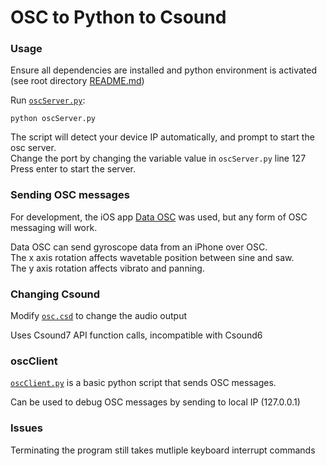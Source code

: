 # OSC to Python to Csound

### Usage
Ensure all dependencies are installed and python environment is activated (see root directory [README.md](../../README.md))

Run [`oscServer.py`](oscServer.py):  
```
python oscServer.py
```

The script will detect your device IP automatically, and prompt to start the osc server.  
Change the port by changing the variable value in `oscServer.py` line 127  
Press enter to start the server.

### Sending OSC messages

For development, the iOS app [Data OSC](https://apps.apple.com/us/app/data-osc/id6447833736) was used, but any form of OSC messaging will work.

Data OSC can send gyroscope data from an iPhone over OSC.  
The x axis rotation affects wavetable position between sine and saw.  
The y axis rotation affects vibrato and panning.

### Changing Csound

Modify [`osc.csd`](osc.csd) to change the audio output

Uses Csound7 API function calls, incompatible with Csound6

### oscClient
[`oscClient.py`](oscClient.py) is a basic python script that sends OSC messages.

Can be used to debug OSC messages by sending to local IP (127.0.0.1)

### Issues

Terminating the program still takes mutliple keyboard interrupt commands